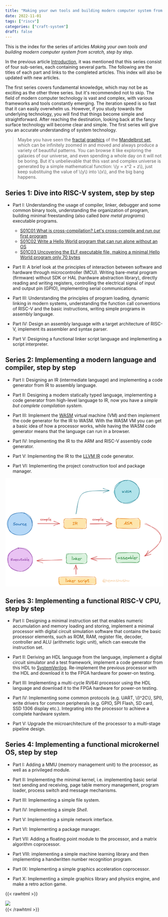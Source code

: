 ```yaml
---
title: "Making your own tools and building modern computer system from scratch, step by step - Index"
date: 2022-11-01
tags: ["riscv"]
categories: ["craft-system"]
draft: false
---
```


This is the index for the series of articles _Making your own tools and building modern computer system from scratch, step by step_.

In the previous article [Introduction](../2022-10-31-building-a-modern-computer-system-from-scratch-step-by-step), it was mentioned that this series consist of four sub-series, each containing several parts. The following are the titles of each part and links to the completed articles. This index will also be updated with new articles.

The first series covers fundamental knowledge, which may not be as exciting as the other three series. but it's recommended not to skip. The field of modern computer technology is vast and complex, with various frameworks and tools constantly emerging. The iteration speed is so fast that it can easily overwhelm us. However, if you study towards the underlying technology, you will find that things become simple and straightforward. After reaching the destination, looking back at the fancy surface technology will become clear and simple. The first series will give you an accurate understanding of system technology.

> Maybe you have seen the [fractal graphics](https://en.wikipedia.org/wiki/Fractal) of the [Mandelbrot set](https://en.wikipedia.org/wiki/Mandelbrot_set), which can be infinitely zoomed in and moved and always produce a variety of beautiful patterns. You can browse it like exploring the galaxies of our universe, and even spending a whole day on it will not be boring. But it's unbelievable that this vast and complex universe is generated by a simple mathematical function: \\(y = x^2 + z\\), just keep substituing the value of \\(y\\) into \\(x\\), and the big bang happens.

## Series 1: Dive into RISC-V system, step by step

- Part I: Understanding the usage of compiler, linker, debugger and some common binary tools, understanding the organization of program, building minimal freestanding (also called _bare metal programs_) executable programs.

  - [S01C01 What is cross-compilation? Let's cross-compile and run our first program](../2022-11-05-s01c01-cross-compile-and-run-the-first-program)
  - [S01C02 Write a Hello World program that can run alone without an OS](../2022-11-06-s01c02-write-a-program-run-alone-without-os)
  - [S01C03 Uncovering the ELF executable file, making a minimal Hello World program only 70 bytes](../2022-11-07-s01c03-uncovering-the-elf-executable-file-making-a-minimal-hello-world-program)

- Part II: A brief look at the principles of interaction between software and hardware through microcontroller (MCU). Writing bare-metal program (firmware) without SDK or HAL (hardware abstraction library), directly reading and writing registers, controlling the electrical signal of input and output pin (GPIO), implementing serial communications.

- Part III: Understanding the principles of program loading, dynamic linking in modern systems, understanding the function call conventions of RISC-V and the basic instructions, writing simple programs in assembly language.

- Part IV: Design an assembly language with a target architecture of RISC-V, implement its assembler and syntax parser.

- Part V: Designing a functional linker script language and implementing a script interpreter.

## Series 2: Implementing a modern language and compiler, step by step

- Part I: Designing an IR (intermediate language) and implementing a code generator from IR to assembly language.

- Part II: Designing a modern statically typed language, implementing a code generator from high-level language to IR, now you have a _simple but complete compilation system_.

- Part III: Implement the [WASM](https://webassembly.org/) virtual machine (VM) and then implement the code generator for the IR to WASM. With the WASM VM you can get a basic idea of how a processor works, while having the WASM code generator means that the language can run in a browser.

- Part IV: Implementing the IR to the ARM and RISC-V assembly code generator.

- Part V: Implementing the IR to the [LLVM IR](https://llvm.org/docs/LangRef.html) code generator.

- Part VI: Implementing the project construction tool and package manager.

![compilation system](images/compilation-system.png)

## Series 3: Implementing a functional RISC-V CPU, step by step

- Part I: Designing a minimal instruction set that enables numeric accumulation and memory loading and storing, implement a minimal processor with digital circuit simulation software that contains the basic processor elements, such as ROM, RAM, register file, decoder, controller and ALU (arithmetic logic unit), which can execute the instruction set.

- Part II: Deriving an HDL language from the language, implement a digital circuit simulator and a test framework, implement a code generator from this HDL to [SystemVerilog](https://en.wikipedia.org/wiki/SystemVerilog). Re-implement the previous processor with the HDL and download it to the FPGA hardware for power-on testing.

- Part III: Implementing a multi-cycle RV64I processor using the HDL language and download it to the FPGA hardware for power-on testing.

- Part IV: Implementing some common protocols (e.g. UART, \\(I^2C\\), SPI), write drivers for common peripherals (e.g. GPIO, SPI Flash, SD card, SSD 1306 display etc.). Integrating into the processor to achieve a complete hardware system.

- Part V: Upgrade the microarchitecture of the processor to a multi-stage pipeline design.

## Series 4: Implementing a functional microkernel OS, step by step

- Part I: Adding a MMU (memory management unit) to the processor, as well as a privileged module.

- Part II: Implementing the minimal kernel, i.e. implementing basic serial text sending and receiving, page table memory management, program loader, process switch and message mechanisms.

- Part III: Implementing a simple file system.

- Part IV: Implementing a simple _Shell_.

- Part V: Implementing a simple network interface.

- Part VI: Implementing a package manager.

- Part VII: Adding a floating point module to the processor, and a matrix algorithm coprocessor.

- Part VIII: implementing a simple machine learning library and then implementing a handwritten number recognition program.

- Part IX: Implementing a simple graphics acceleration coprocessor.

- Part X: Implementing a simple graphics library and physics engine, and make a retro action game.

{{< rawhtml >}}
<div>
    <img src="/images/subscribe-and-donate.en.png" class="block-image image-480px"/>
</div>
{{< /rawhtml >}}
